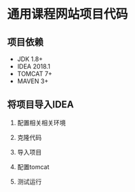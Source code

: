 # 通用课程网站项目代码 #

## 项目依赖 ##

- JDK 1.8+
- IDEA 2018.1
- TOMCAT 7+
- MAVEN 3+

## 将项目导入IDEA ##

1. 配置相关相关环境

1. 克隆代码

1. 导入项目

1. 配置tomcat

1. 测试运行